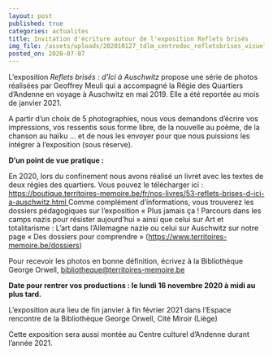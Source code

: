 ```yaml
---
layout: post
published: true
categories: actualites
title: Invitation d'écriture autour de l'exposition Reflets brisés
img_file: /assets/uploads/202010127_tdlm_centredoc_refletsbrises_visuelsitetm.jpg
posted_on: 2020-07-07
---
```

L’exposition *Reflets brisés : d’Ici à Auschwitz* propose une série de photos réalisées par Geoffrey Meuli qui a accompagné la Régie des Quartiers d’Andenne en voyage à Auschwitz en mai 2019. Elle a été reportée au mois de janvier 2021.

A partir d’un choix de 5 photographies, nous vous demandons d’écrire vos impressions, vos ressentis sous forme libre, de la nouvelle au poème, de la chanson au haïku … et de nous les envoyer pour que nous puissions les intégrer à l’exposition (sous réserve).

**D’un point de vue pratique :**

En 2020, lors du confinement nous avons réalisé un livret avec les textes de deux régies des quartiers. Vous pouvez le télécharger ici : [https://boutique.territoires-memoire.be/fr/nos-livres/53-reflets-brises-d-ici-a-auschwitz.html ](https://boutique.territoires-memoire.be/fr/nos-livres/53-reflets-brises-d-ici-a-auschwitz.html)
Comme complément d’informations, vous trouverez les dossiers pédagogiques sur l’exposition « Plus jamais ça ! Parcours dans les camps nazis pour résister aujourd’hui » ainsi que celui sur Art et totalitarisme : L’art dans l’Allemagne nazie ou celui sur Auschwitz sur notre page « Des dossiers pour comprendre » (<https://www.territoires-memoire.be/dossiers>)

Pour recevoir les photos en bonne définition, écrivez à la Bibliothèque George Orwell, [bibliotheque@territoires-memoire.be](mailto:bibliotheque@territoires-memoire.be)

**Date pour rentrer vos productions : le lundi 16 novembre 2020 à midi au plus tard.**

L’exposition aura lieu de fin janvier à fin février 2021 dans l’Espace rencontre de la Bibliothèque George Orwell, Cité Miroir (Liège)

Cette exposition sera aussi montée au Centre culturel d’Andenne durant l’année 2021.